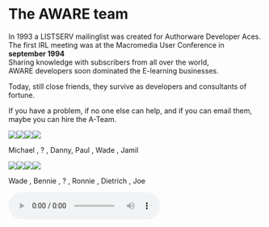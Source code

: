 # The AWARE team

In 1993 a LISTSERV mailinglist was created for Authorware Developer Aces.  
The first IRL meeting was at the Macromedia User Conference in **september 1994**  
Sharing knowledge with subscribers from all over the world,  
AWARE developers soon dominated the E-learning businesses.  

Today, still close friends, they survive as developers and consultants of fortune.  

If you have a problem, if no one else can help, and if you can email them,  
maybe you can hire the A-Team.

![](https://i.imgur.com/ribjitb.jpg)![](https://i.imgur.com/tNY1eqB.jpg)![](https://i.imgur.com/aTLm0BH.jpg)![](https://i.imgur.com/i2U6Kik.jpg)

Michael , ? , Danny, Paul , Wade , Jamil

![](https://i.imgur.com/Ejfhe4R.jpg)![](https://i.imgur.com/Pp4dTT4.jpg)![](https://i.imgur.com/NRyE43J.jpg)![](https://i.imgur.com/J4OSpdB.jpg)

Wade , Bennie , ? , Ronnie , Dietrich , Joe

<audio controls>
  <source src="https://www.w3schools.com/tags/horse.ogg" type="audio/ogg">
  <source src="https://www.w3schools.com/tags/horse.mp3" type="audio/mpeg">
</audio>
